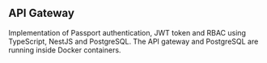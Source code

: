 ## API Gateway

Implementation of Passport authentication, JWT token and RBAC using TypeScript, NestJS and PostgreSQL. The API gateway and PostgreSQL are running inside Docker containers.
